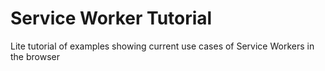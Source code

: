 # Service Worker Tutorial
Lite tutorial of examples showing current use cases of Service Workers in the browser
